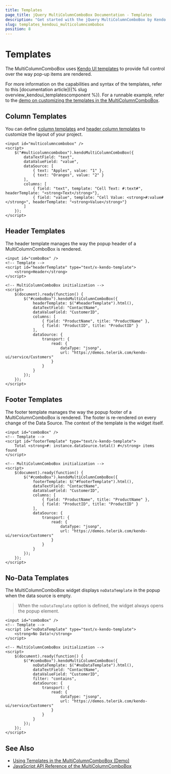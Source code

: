 ```yaml
---
title: Templates
page_title: jQuery MultiColumnComboBox Documentation - Templates
description: "Get started with the jQuery MultiColumnComboBox by Kendo UI and implement its column, header, footer, and no-data templates."
slug: templates_kendoui_multicolumncombobox
position: 8
---
```


# Templates

The MultiColumnComboBox uses [Kendo UI templates](/framework/templates/overview) to provide full control over the way pop-up items are rendered.

For more information on the capabilities and syntax of the templates, refer to this [documentation article]({% slug overview_kendoui_templatescomponent %}). For a runnable example, refer to the [demo on customizing the templates in the MultiColumnComboBox](https://demos.telerik.com/kendo-ui/multicolumncombobox/template).

## Column Templates

You can define [column templates](/api/javascript/ui/multicolumncombobox/configuration/columns.template) and [header column templates](/api/javascript/ui/multicolumncombobox/configuration/columns.headertemplate) to customize the layout of your project.

    <input id="multicolumncombobox" />
    <script>
        $("#multicolumncombobox").kendoMultiColumnComboBox({
            dataTextField: "text",
            dataValueField: "value",
            dataSource: [
                { text: "Apples", value: "1" },
                { text: "Oranges", value: "2" }
            ],
            columns: [
                { field: "text", template: "Cell Text: #:text#", headerTemplate: "<strong>Text</strong>"},
                { field: "value", template: "Cell Value: <strong>#:value#</strong>", headerTemplate: "<strong>Value</strong>"}
            ]
        });
    </script>

## Header Templates

The header template manages the way the popup header of a MultiColumnComboBox is rendered.

    <input id="comboBox" />
    <!-- Template -->
    <script id="headerTemplate" type="text/x-kendo-template">
        <strong>Header</strong>
    </script>

    <!-- MultiColumnComboBox initialization -->
    <script>
        $(document).ready(function() {
            $("#comboBox").kendoMultiColumnComboBox({
                headerTemplate: $("#headerTemplate").html(),
                dataTextField: "ContactName",
                dataValueField: "CustomerID",
                columns: [
                    { field: "ProductName", title: "ProductName" },
                    { field: "ProductID", title: "ProductID" }
                ],
                dataSource: {
                    transport: {
                        read: {
                            dataType: "jsonp",
                            url: "https://demos.telerik.com/kendo-ui/service/Customers"
                        }
                    }
                }
            });
        });
    </script>

## Footer Templates

The footer template manages the way the popup footer of a MultiColumnComboBox is rendered. The footer is re-rendered on every change of the Data Source. The context of the template is the widget itself.

    <input id="comboBox" />
    <!-- Template -->
    <script id="footerTemplate" type="text/x-kendo-template">
        Total <strong>#: instance.dataSource.total() #</strong> items found
    </script>

    <!-- MultiColumnComboBox initialization -->
    <script>
        $(document).ready(function() {
            $("#comboBox").kendoMultiColumnComboBox({
                footerTemplate: $("#footerTemplate").html(),
                dataTextField: "ContactName",
                dataValueField: "CustomerID",
                columns: [
                    { field: "ProductName", title: "ProductName" },
                    { field: "ProductID", title: "ProductID" }
                ],
                dataSource: {
                    transport: {
                        read: {
                            dataType: "jsonp",
                            url: "https://demos.telerik.com/kendo-ui/service/Customers"
                        }
                    }
                }
            });
        });
    </script>

## No-Data Templates

The MultiColumnComboBox widget displays `noDataTemplate` in the popup when the data source is empty.

> When the `noDataTemplate` option is defined, the widget always opens the popup element.

    <input id="comboBox" />
    <!-- Template -->
    <script id="noDataTemplate" type="text/x-kendo-template">
        <strong>No Data!</strong>
    </script>

    <!-- MultiColumnComboBox initialization -->
    <script>
        $(document).ready(function() {
            $("#comboBox").kendoMultiColumnComboBox({
                noDataTemplate: $("#noDataTemplate").html(),
                dataTextField: "ContactName",
                dataValueField: "CustomerID",
                filter: "contains",
                dataSource: {
                    transport: {
                        read: {
                            dataType: "jsonp",
                            url: "https://demos.telerik.com/kendo-ui/service/Customers"
                        }
                    }
                }
            });
        });
    </script>

## See Also

* [Using Templates in the MultiColumnComboBox (Demo)](https://demos.telerik.com/kendo-ui/multicolumncombobox/template)
* [JavaScript API Reference of the MultiColumnComboBox](/api/javascript/ui/multicolumncombobox)
